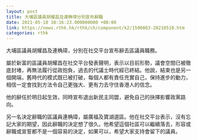 ```yaml
---
layout: post
title: 大埔區議員胡耀昌及連桷璋分別宣布辭職
date: 2021-05-10 10:16:23.000000000 +08:00
link: https://news.rthk.hk/rthk/ch/component/k2/1590063-20210510.htm
categories: rthk
---
```


大埔區議員胡耀昌及連桷璋，分別在社交平台宣布辭去區議員職務。

屬於新富的區議員胡耀昌在社交平台發表聲明，表示以目前形勢，議會空間已被徹底封堵，再無法履行從政抱負，過去的代議士時代經已終結。他說，結束也是另一個開端，舊時代的模式既已被打破，每個人都有責任充實自己，保持進步的動力，相信一定會找到方法令自己更強大、更有力去守住香港人的信念。

他的辭任於明日起生效，同時宣布退出新民主同盟，避免自己的抉擇影響政黨路向。

另一名決定辭職的區議員連桷璋，屬廣福及寶湖選區。他在社交平台表示，沒有忘記大家的期望，因此辭職的決定想了很久。他希望這個社區可以繼續落去，形容或辭職或宣誓都不是一個容易的決定，如果可以，希望大家支持會留下的議員。
